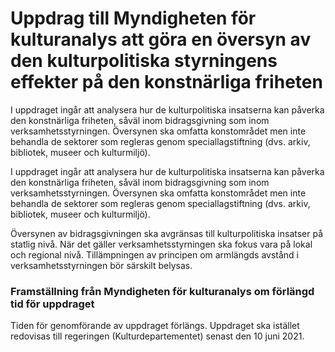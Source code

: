 # Uppdrag till Myndigheten för kulturanalys att göra en översyn av den kulturpolitiska styrningens effekter på den konstnärliga friheten

I uppdraget ingår att analysera hur de kulturpolitiska insatserna kan påverka den konstnärliga friheten, såväl inom bidragsgivning som inom verksamhetsstyrningen. Översynen ska omfatta konstområdet men inte behandla de sektorer som regleras genom speciallagstiftning (dvs. arkiv, bibliotek, museer och kulturmiljö).

I uppdraget ingår att analysera hur de kulturpolitiska insatserna kan påverka den konstnärliga friheten, såväl inom bidragsgivning som inom verksamhetsstyrningen. Översynen ska omfatta konstområdet men inte behandla de sektorer som regleras genom speciallagstiftning (dvs. arkiv, bibliotek, museer och kulturmiljö).

Översynen av bidragsgivningen ska avgränsas till kulturpolitiska insatser på statlig nivå. När det gäller verksamhetsstyrningen ska fokus vara på lokal och regional nivå. Tillämpningen av principen om armlängds avstånd i verksamhetsstyrningen bör särskilt belysas.

### Framställning från Myndigheten för kulturanalys om förlängd tid för uppdraget

Tiden för genomförande av uppdraget förlängs. Uppdraget ska istället redovisas till regeringen (Kulturdepartementet) senast den 10 juni 2021.
